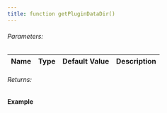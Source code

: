 ```yaml
---
title: function getPluginDataDir()
---
```


###### Parameters:

| Name | Type | Default Value | Description |
| ---- | ---- | ------------- | ----------- |

###### Returns:


#### Example

